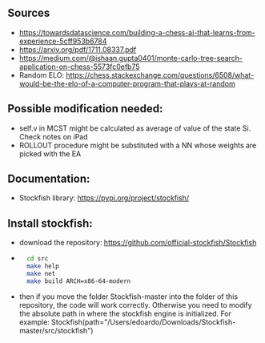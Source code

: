 ## Sources
- https://towardsdatascience.com/building-a-chess-ai-that-learns-from-experience-5cff953b6784
- https://arxiv.org/pdf/1711.08337.pdf
- https://medium.com/@ishaan.gupta0401/monte-carlo-tree-search-application-on-chess-5573fc0efb75 
- Random ELO: https://chess.stackexchange.com/questions/6508/what-would-be-the-elo-of-a-computer-program-that-plays-at-random

## Possible modification needed:
- self.v in MCST might be calculated as average of value of the state Si. Check notes on iPad
- ROLLOUT procedure might be substituted with a NN whose weights are picked with the EA 

## Documentation: 
- Stockfish library: https://pypi.org/project/stockfish/

## Install stockfish:
- download the repository: https://github.com/official-stockfish/Stockfish
- ```bash 
    cd src
    make help
    make net
    make build ARCH=x86-64-modern
    ```
- then if you move the folder Stockfish-master into the folder of this repository, the code will work correctly. Otherwise you need to modify the absolute path in where the stockfish engine is initialized. For example: Stockfish(path="/Users/edoardo/Downloads/Stockfish-master/src/stockfish")